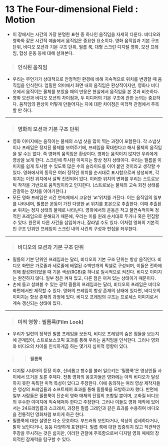 # 13 The Four-dimensional Field : Motion
 * 이 장에서는 시간의 가장 분명한 표현 중 하나인 움직임을 자세히 다룬다. 비디오와 영화와 같은 시간적 예술에서 움직임은 중요한 요소이다. 
   영화 움직임과 기본 구조 단위, 비디오 모션과 기본 구조 단위, 필름 룩, 대형 스크린 디지털 영화, 모션 프레임, 합성 운동 등에 대해 살펴본다. 
   
 > ### 인식된 움직임 
   * 우리는 무언가가 상대적으로 안정적인 환경에 비해 지속적으로 위치를 변경할 때 움직임을 인식한다. 엄밀한 의미에서 화면 내의 움직임은 환상적이지만, 영화나 비디오에서 움직이는 물체를 보았을 때의 반응은 현실에서 움직임을 본 것과 비슷하다. 
   * 영화 모션과 비디오 모션의 차이점과, 두 미디어의 기본 구조에 관한 논의는 중요하다. 움직임의 환상이 어떻게 만들어지는 지에 대한 차이점은 미학적 관점에서 주목할 만 하다. 
-----------------------------------------------------------
 > ### 영화의 모션과 기본 구조 단위 
  * 영화 이미지에는 움직이는 물체의 스냅 샷을 많이 찍는 과정이 포함된다. 각 스냅샷이나 프레임은 정지된 물체를 보여주기에, 프레임을 확대한다고 해서 물체의 움직임을 알 수는 없다. 
    즉 영화의 움직임은 환상이다. 영화는 움직이지 않지만 우리에게 영상을 보게 한다. 스크린에 투사된 이미지는 항상 정지 상태이다. 
    우리는 필름을 이미지를 쉽게 투사할 수 있도록 많은 수의 슬라이드를 이어 붙인 것이라고 생각할 수 있다. 영화에서의 동작은 여러 정적인 위치를 순서대로 표시함으로써 생성되며, 각 위치는 이전 위치에서 살짝 진전되어 있다. 이러한 위치의 변화를 우리는 스트로보틱 착각을 기반으로 움직임이라고 인지한다. (스트로보는 물체의 고속 회전 상태를 관찰하는 장치를 이야기한다.)
 * 모든 영화 프레임은 시간 연속체에서 고유한 'at'위치를 가진다. 이는 움직임의 일부를 나타내며, 필름은 운동이 가진 다양한 at 위치를 표본으로 추출한다. 이때 추출된 at 위치는 정지 상태의 물체로 나타난다. 영화에서의 운동은 작고 불연속적이며 정적인 프레임으로 분해되기 때문에, 우리는 이를 원래 순서대로 두거나 혹은 편집할 수 있다. 완전히 다른 사건을 삽입하거나, 잘라낼 수도 있다. 이처럼 영화의 기본적인 구조 단위인 프레임이 스크린 내의 사건의 구성과 편집을 좌우한다. 

-------------------------------------------------------------

 > ### 비디오의 모션과 기본 구조 단위 
  * 필름의 기본 단위인 프레임과는 달리, 비디오의 기본 구조 단위는 항상 움직인다. 비디오 화면은 가로줄과 세로줄에 배열된 수백만개의 픽셀로 구성되며, 이들은 전하에 의해 활성화되었을 때 기본 색상(RGB)중 하나로 일시적으로 켜진다. 비디오 이미지는 완전하지 않다. 일부 점은 켜져 있고, 다른 점은 꺼져 있는 상태이기 때문이다. 
  * 손에 들고 살펴볼 수 있는 광학 필름의 프레임과는 달리, 비디오의 프레임은 비디오 화면에서만 제작할 수 있다. 영화의 프레임이 항상 존재의 상태에 있다면, 비디오의 이미지는 항상 존재의 과정에 있다. 비디오 프레임의 구조는 프로세스 이미지로서 계속 갱신되는 상태에 있다. 
---------------------------------------------------------------
 > ### 미적 영향 : 필름룩(Film Look)
  * 우리가 일련의 정적인 필름 프레임을 보든지, 비디오 프레임의 숨은 점들을 보는지에 관계없이, 스트로보스코픽 효과를 통해 우리는 움직임을 인식한다. 그러나 영화와 비디오의 차이를 인식하게끔 하는 몇가지 심미적 영향이 있다. 
  
 > > #### 필름룩 
  * 디지털 시네마의 등장 이후, 신비롭고 향수를 불러 일으키는 '필름룩'은 영상인들 사이에서 뜨거운 토론 주제다. 전통 영화의 옹호자들은 영화에는 아직 비디오가 달성하지 못한 독특한 미적 특성이 있다고 주장한다. 이에 동의하는 여러 영상 제작자들은 영상의 프레임율과 소프트웨어 효과를 통해 필름룩을 모방하고자 했다. 반면에 일부 사람들은 필름룩이 단순히 영화 매체의 단점의 조합일 뿐이며, 고화질 비디오의 우수한 이미지에 익숙해져야 한다고 주장한다. 그러나 이들도 영화 제작에 있어서는 24프레임률과 스크래치, 과장된 필름 그레인과 같은 효과를 수용하여 비디오을 전통적인 영화처럼 보이게 하곤 한다. 
  * 필름룩에 대한 설명은 다소 모호하다. 부드러워 보인다거나, 색상이 섬세하다거나, 밝아 보인다거나, 등등 다양하게 표현된다. 필름 룩에 대한 입증되지 않고 직관적인 주장을 무시하는 것은 쉽지만, 이러한 관찰에 주목함으로써 디지털 영화 매체의 창의적인 잠재력을 탐구할 수 있다. 








